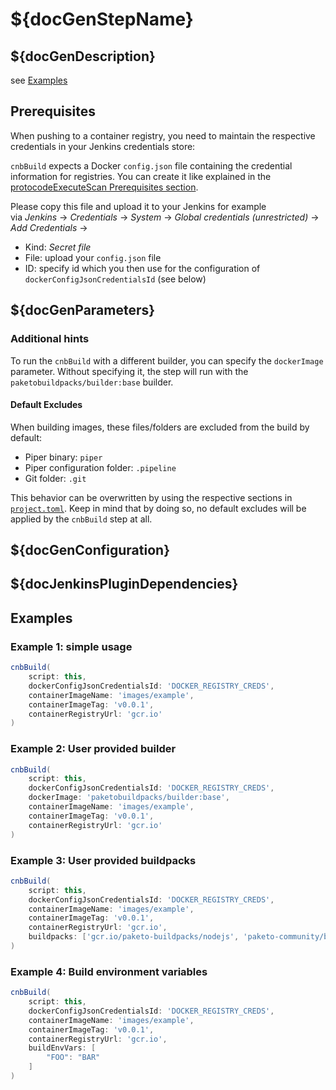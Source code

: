 # ${docGenStepName}

## ${docGenDescription}

see [Examples](#examples)

## Prerequisites

When pushing to a container registry, you need to maintain the respective credentials in your Jenkins credentials store:

`cnbBuild` expects a Docker `config.json` file containing the credential information for registries.
You can create it like explained in the [protocodeExecuteScan Prerequisites section](https://www.project-piper.io/steps/protecodeExecuteScan/#prerequisites).

Please copy this file and upload it to your Jenkins for example<br />
via _Jenkins_ -> _Credentials_ -> _System_ -> _Global credentials (unrestricted)_ -> _Add Credentials_ ->

* Kind: _Secret file_
* File: upload your `config.json` file
* ID: specify id which you then use for the configuration of `dockerConfigJsonCredentialsId` (see below)

## ${docGenParameters}

### Additional hints

To run the `cnbBuild` with a different builder, you can specify the `dockerImage` parameter.
Without specifying it, the step will run with the `paketobuildpacks/builder:base` builder.

#### Default Excludes

When building images, these files/folders are excluded from the build by default:

* Piper binary: `piper`
* Piper configuration folder: `.pipeline`
* Git folder: `.git`

This behavior can be overwritten by using the respective sections in [`project.toml`](https://buildpacks.io/docs/reference/config/project-descriptor/). Keep in mind that by doing so, no default excludes will be applied by the `cnbBuild` step at all.

## ${docGenConfiguration}

## ${docJenkinsPluginDependencies}

## Examples

### Example 1: simple usage

```groovy
cnbBuild(
    script: this,
    dockerConfigJsonCredentialsId: 'DOCKER_REGISTRY_CREDS',
    containerImageName: 'images/example',
    containerImageTag: 'v0.0.1',
    containerRegistryUrl: 'gcr.io'
)
```

### Example 2: User provided builder

```groovy
cnbBuild(
    script: this,
    dockerConfigJsonCredentialsId: 'DOCKER_REGISTRY_CREDS',
    dockerImage: 'paketobuildpacks/builder:base',
    containerImageName: 'images/example',
    containerImageTag: 'v0.0.1',
    containerRegistryUrl: 'gcr.io'
)
```

### Example 3: User provided buildpacks

```groovy
cnbBuild(
    script: this,
    dockerConfigJsonCredentialsId: 'DOCKER_REGISTRY_CREDS',
    containerImageName: 'images/example',
    containerImageTag: 'v0.0.1',
    containerRegistryUrl: 'gcr.io',
    buildpacks: ['gcr.io/paketo-buildpacks/nodejs', 'paketo-community/build-plan']
)
```

### Example 4: Build environment variables

```groovy
cnbBuild(
    script: this,
    dockerConfigJsonCredentialsId: 'DOCKER_REGISTRY_CREDS',
    containerImageName: 'images/example',
    containerImageTag: 'v0.0.1',
    containerRegistryUrl: 'gcr.io',
    buildEnvVars: [
        "FOO": "BAR"
    ]
)
```
